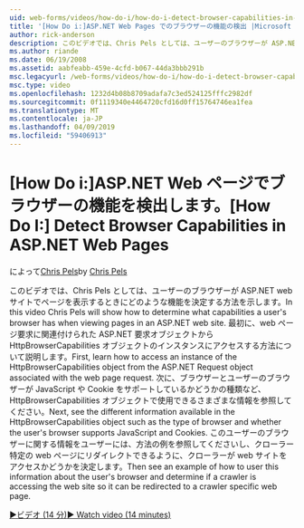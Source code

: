 ```yaml
---
uid: web-forms/videos/how-do-i/how-do-i-detect-browser-capabilities-in-aspnet-web-pages
title: '[How Do i:]ASP.NET Web Pages でのブラウザーの機能の検出 |Microsoft Docs'
author: rick-anderson
description: このビデオでは、Chris Pels としては、ユーザーのブラウザーが ASP.NET web サイトでページを表示するときにどのような機能を決定する方法を示します。 まず、学習 acc. 方法.
ms.author: riande
ms.date: 06/19/2008
ms.assetid: aabfeabb-459e-4cfd-b067-44da3bbb291b
msc.legacyurl: /web-forms/videos/how-do-i/how-do-i-detect-browser-capabilities-in-aspnet-web-pages
msc.type: video
ms.openlocfilehash: 1232d4b08b8709adafa7c3ed524125fffc2982df
ms.sourcegitcommit: 0f1119340e4464720cfd16d0ff15764746ea1fea
ms.translationtype: MT
ms.contentlocale: ja-JP
ms.lasthandoff: 04/09/2019
ms.locfileid: "59406913"
---
```

# <a name="how-do-i-detect-browser-capabilities-in-aspnet-web-pages"></a><span data-ttu-id="1b61b-104">[How Do i:]ASP.NET Web ページでブラウザーの機能を検出します。</span><span class="sxs-lookup"><span data-stu-id="1b61b-104">[How Do I:] Detect Browser Capabilities in ASP.NET Web Pages</span></span>

<span data-ttu-id="1b61b-105">によって[Chris Pels](https://twitter.com/chrispels)</span><span class="sxs-lookup"><span data-stu-id="1b61b-105">by [Chris Pels](https://twitter.com/chrispels)</span></span>

<span data-ttu-id="1b61b-106">このビデオでは、Chris Pels としては、ユーザーのブラウザーが ASP.NET web サイトでページを表示するときにどのような機能を決定する方法を示します。</span><span class="sxs-lookup"><span data-stu-id="1b61b-106">In this video Chris Pels will show how to determine what capabilities a user's browser has when viewing pages in an ASP.NET web site.</span></span> <span data-ttu-id="1b61b-107">最初に、web ページ要求に関連付けられた ASP.NET 要求オブジェクトから HttpBrowserCapabilities オブジェクトのインスタンスにアクセスする方法について説明します。</span><span class="sxs-lookup"><span data-stu-id="1b61b-107">First, learn how to access an instance of the HttpBrowserCapabilities object from the ASP.NET Request object associated with the web page request.</span></span> <span data-ttu-id="1b61b-108">次に、ブラウザーとユーザーのブラウザーが JavaScript や Cookie をサポートしているかどうかの種類など、HttpBrowserCapabilities オブジェクトで使用できるさまざまな情報を参照してください。</span><span class="sxs-lookup"><span data-stu-id="1b61b-108">Next, see the different information available in the HttpBrowserCapabilities object such as the type of browser and whether the user's browser supports JavaScript and Cookies.</span></span> <span data-ttu-id="1b61b-109">このユーザーのブラウザーに関する情報をユーザーには、方法の例を参照してくださいし、クローラー特定の web ページにリダイレクトできるように、クローラーが web サイトをアクセスかどうかを決定します。</span><span class="sxs-lookup"><span data-stu-id="1b61b-109">Then see an example of how to user this information about the user's browser and determine if a crawler is accessing the web site so it can be redirected to a crawler specific web page.</span></span>

[<span data-ttu-id="1b61b-110">&#9654;ビデオ (14 分)</span><span class="sxs-lookup"><span data-stu-id="1b61b-110">&#9654; Watch video (14 minutes)</span></span>](https://channel9.msdn.com/Blogs/ASP-NET-Site-Videos/how-do-i-detect-browser-capabilities-in-aspnet-web-pages)
